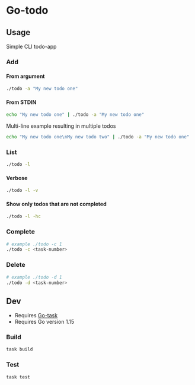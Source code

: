 # Go-todo

## Usage

Simple CLI todo-app

### Add

#### From argument

``` sh
./todo -a "My new todo one"
```

#### From STDIN

``` sh
echo "My new todo one" | ./todo -a "My new todo one"
```

Multi-line example resulting in multiple todos

``` sh
echo "My new todo one\nMy new todo two" | ./todo -a "My new todo one"
```

### List

``` sh
./todo -l
```

#### Verbose

``` sh
./todo -l -v
```

#### Show only todos that are not completed

``` sh
./todo -l -hc
```

### Complete

```sh
# example ./todo -c 1
./todo -c <task-number>
```

### Delete

``` sh
# example ./todo -d 1
./todo -d <task-number>
```

## Dev

* Requires [Go-task](https://taskfile.dev/)
* Requires Go version 1.15

### Build

``` sh
task build
```

### Test

``` sh
task test
```
